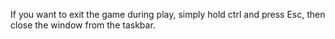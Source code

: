 If you want to exit the game during play, simply hold ctrl and press Esc, then close the window from the taskbar.